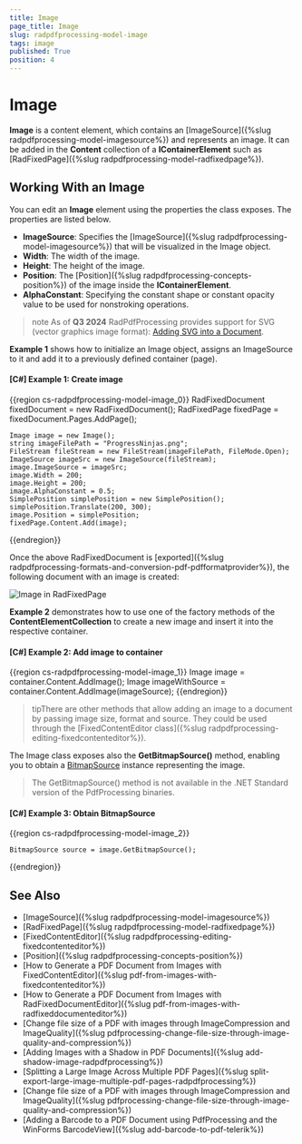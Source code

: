 ```yaml
---
title: Image
page_title: Image
slug: radpdfprocessing-model-image
tags: image
published: True
position: 4
---
```


# Image

**Image** is a content element, which contains an [ImageSource]({%slug radpdfprocessing-model-imagesource%}) and represents an image. It can be added in the **Content** collection of a **IContainerElement** such as [RadFixedPage]({%slug radpdfprocessing-model-radfixedpage%}). 

## Working With an Image

You can edit an __Image__ element using the properties the class exposes. The properties are listed below.       

* __ImageSource__: Specifies the [ImageSource]({%slug radpdfprocessing-model-imagesource%}) that will be visualized in the Image object.
* __Width__: The width of the image.
* __Height__: The height of the image.
* __Position__: The [Position]({%slug radpdfprocessing-concepts-position%}) of the image inside the __IContainerElement__.
* __AlphaConstant__: Specifying the constant shape or constant opacity value to be used for nonstroking operations.

>note As of **Q3 2024** RadPdfProcessing provides support for SVG (vector graphics image format): [Adding SVG into a Document](https://docs.telerik.com/devtools/document-processing/libraries/radpdfprocessing/model/formsource#adding-svg-into-a-document).
            
__Example 1__ shows how to initialize an Image object, assigns an ImageSource to it and add it to a previously defined container (page).
      
#### __[C#] Example 1: Create image__

{{region cs-radpdfprocessing-model-image_0}}
	RadFixedDocument fixedDocument = new RadFixedDocument();
    RadFixedPage fixedPage = fixedDocument.Pages.AddPage();

    Image image = new Image();
    string imageFilePath = "ProgressNinjas.png";
    FileStream fileStream = new FileStream(imageFilePath, FileMode.Open);
    ImageSource imageSrc = new ImageSource(fileStream);
    image.ImageSource = imageSrc;
    image.Width = 200;
    image.Height = 200;
    image.AlphaConstant = 0.5; 
    SimplePosition simplePosition = new SimplePosition();
    simplePosition.Translate(200, 300);
    image.Position = simplePosition;
    fixedPage.Content.Add(image);
{{endregion}}

Once the above RadFixedDocument is [exported]({%slug radpdfprocessing-formats-and-conversion-pdf-pdfformatprovider%}), the following document with an image is created:

![Image in RadFixedPage](images/pdf-processing-image.png)    

__Example 2__ demonstrates how to use one of the factory methods of the __ContentElementCollection__ to create a new image and insert it into the respective container.     

#### __[C#] Example 2: Add image to container__

{{region cs-radpdfprocessing-model-image_1}}
	Image image = container.Content.AddImage();
	Image imageWithSource = container.Content.AddImage(imageSource);
{{endregion}}

>tipThere are other methods that allow adding an image to a document by passing image size, format and source. They could be used through the [FixedContentEditor class]({%slug radpdfprocessing-editing-fixedcontenteditor%}).     

The Image class exposes also the **GetBitmapSource()** method, enabling you to obtain a [BitmapSource](https://docs.microsoft.com/en-us/dotnet/api/system.windows.media.imaging.bitmapsource) instance representing the image.

>  The GetBitmapSource() method is not available in the .NET Standard version of the PdfProcessing binaries.

#### __[C#] Example 3: Obtain BitmapSource__

{{region cs-radpdfprocessing-model-image_2}}

	BitmapSource source = image.GetBitmapSource();
{{endregion}}

## See Also
 
 * [ImageSource]({%slug radpdfprocessing-model-imagesource%})
 * [RadFixedPage]({%slug radpdfprocessing-model-radfixedpage%})
 * [FixedContentEditor]({%slug radpdfprocessing-editing-fixedcontenteditor%})
 * [Position]({%slug radpdfprocessing-concepts-position%})
 * [How to Generate a PDF Document from Images with FixedContentEditor]({%slug pdf-from-images-with-fixedcontenteditor%})
 * [How to Generate a PDF Document from Images with RadFixedDocumentEditor]({%slug pdf-from-images-with-radfixeddocumenteditor%})
 * [Change file size of a PDF with images through ImageCompression and ImageQuality]({%slug pdfprocessing-change-file-size-through-image-quality-and-compression%})
 * [Adding Images with a Shadow in PDF Documents]({%slug add-shadow-image-radpdfprocessing%})
 * [Splitting a Large Image Across Multiple PDF Pages]({%slug split-export-large-image-multiple-pdf-pages-radpdfprocessing%})
 * [Change file size of a PDF with images through ImageCompression and ImageQuality]({%slug pdfprocessing-change-file-size-through-image-quality-and-compression%})
 * [Adding a Barcode to a PDF Document using PdfProcessing and the WinForms BarcodeView]({%slug add-barcode-to-pdf-telerik%})
